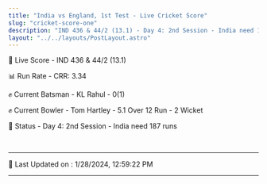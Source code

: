 ```yaml
---
title: "India vs England, 1st Test - Live Cricket Score"
slug: "cricket-score-one"
description: "IND 436 & 44/2 (13.1) - Day 4: 2nd Session - India need 187 runs."
layout: "../../layouts/PostLayout.astro"
---
```


🔴 Live Score - IND 436 & 44/2 (13.1)  

📊 Run Rate - CRR: 3.34  

✊ Current Batsman - KL Rahul - 0(1)  

✊ Current Bowler - Tom Hartley - 5.1 Over 12 Run - 2 Wicket  

📑 Status - Day 4: 2nd Session - India need 187 runs

<br />

***

📝 Last Updated on : 1/28/2024, 12:59:22 PM

***

